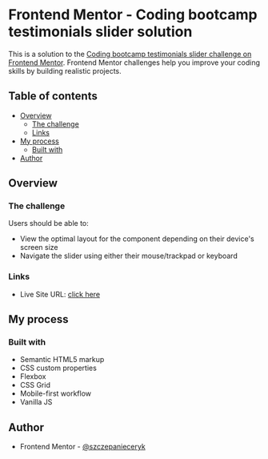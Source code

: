 # Frontend Mentor - Coding bootcamp testimonials slider solution

This is a solution to the [Coding bootcamp testimonials slider challenge on Frontend Mentor](https://www.frontendmentor.io/challenges/coding-bootcamp-testimonials-slider-4FNyLA8JL). Frontend Mentor challenges help you improve your coding skills by building realistic projects.

## Table of contents

- [Overview](#overview)
  - [The challenge](#the-challenge)
  - [Links](#links)
- [My process](#my-process)
  - [Built with](#built-with)
- [Author](#author)

## Overview

### The challenge

Users should be able to:

- View the optimal layout for the component depending on their device's screen size
- Navigate the slider using either their mouse/trackpad or keyboard

### Links

- Live Site URL: [click here](https://szczepanieceryk.github.io/Frontend-Mentor-Coding-bootcamp-testimonials-slider-solution/)

## My process

### Built with

- Semantic HTML5 markup
- CSS custom properties
- Flexbox
- CSS Grid
- Mobile-first workflow
- Vanilla JS

## Author

- Frontend Mentor - [@szczepanieceryk](https://www.frontendmentor.io/profile/szczepanieceryk)
